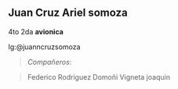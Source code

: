 ## **__Juan Cruz Ariel somoza__**


4to 2da __**avionica**__

Ig:@juanncruzsomoza


>_*Compañeros*_:

>Federico Rodriguez Domoñi
>Vigneta joaquin 
